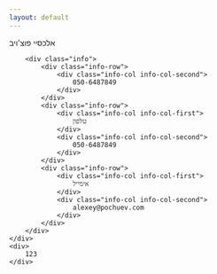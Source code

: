 ```yaml
---
layout: default
---
```


<div>
	<div>
		<div class="info-col info-col-first">
			אלכסיי פוצ'ויב
		</div>
		
		<div class="info">
			<div class="info-row">
				<div class="info-col info-col-second">
					050-6487849
				</div>
			</div>
			<div class="info-row">
				<div class="info-col info-col-first">
					טלפון
				</div>
				<div class="info-col info-col-second">
					050-6487849
				</div>
			</div>
			<div class="info-row">
				<div class="info-col info-col-first">
					אימייל
				</div>
				<div class="info-col info-col-second">
					alexey@pochuev.com
				</div>
			</div>
		</div>
	</div>
	<div>
		123
	</div>
</div>
